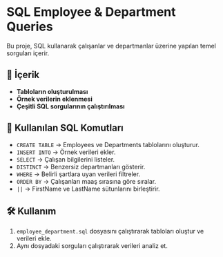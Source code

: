 # SQL Employee & Department Queries  

Bu proje, SQL kullanarak çalışanlar ve departmanlar üzerine yapılan temel sorguları içerir.  

## 📌 İçerik  
- **Tabloların oluşturulması**  
- **Örnek verilerin eklenmesi**  
- **Çeşitli SQL sorgularının çalıştırılması**  

## 🚀 Kullanılan SQL Komutları  
- `CREATE TABLE` → Employees ve Departments tablolarını oluşturur.  
- `INSERT INTO` → Örnek verileri ekler.  
- `SELECT` → Çalışan bilgilerini listeler.  
- `DISTINCT` → Benzersiz departmanları gösterir.  
- `WHERE` → Belirli şartlara uyan verileri filtreler.  
- `ORDER BY` → Çalışanları maaş sırasına göre sıralar.  
- `||` → FirstName ve LastName sütunlarını birleştirir.  

## 🛠 Kullanım  
1. `employee_department.sql` dosyasını çalıştırarak tabloları oluştur ve verileri ekle.  
2. Aynı dosyadaki sorguları çalıştırarak verileri analiz et.  


